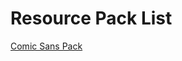 # Resource Pack List

[Comic Sans Pack](https://drive.google.com/file/d/1W62_K2JBUUlwqSmzD__EZPkt6aoIOA93/view?usp=sharing)           




























